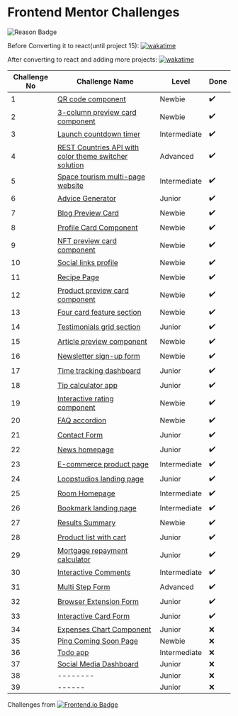 # Frontend Mentor Challenges

 ![Reason Badge](https://img.shields.io/badge/Personal_Project-10b981?style=plastic)

Before Converting it to react(until project 15): [![wakatime](https://wakatime.com/badge/github/sumaiyakawsar/FrontendMentorsChallenges.svg)](https://wakatime.com/badge/github/sumaiyakawsar/FrontendMentorsChallenges)

After converting to react and adding more projects: [![wakatime](https://wakatime.com/badge/github/sumaiyakawsar/frontend-mentor-challenges-using-react.svg)](https://wakatime.com/badge/github/sumaiyakawsar/frontend-mentor-challenges-using-react)



| Challenge No | Challenge Name                                                                                                          | Level        | Done |
| ------------ | ----------------------------------------------------------------------------------------------------------------------- | ------------ | ---- |
| 1            | [QR code component](https://sumaiyakawsar.github.io/frontend-mentor-challenges-using-react/project1)                    | Newbie       | ✔️    |
| 2            | [3-column preview card component](https://sumaiyakawsar.github.io/frontend-mentor-challenges-using-react/project2)      | Newbie       | ✔️    |
| 3            | [Launch countdown timer](https://sumaiyakawsar.github.io/frontend-mentor-challenges-using-react/project3)               | Intermediate | ✔️    |
| 4            | [REST Countries API with color theme switcher solution](https://sumaiyakawsar.github.io/rest-api-countries-react/)      | Advanced     | ✔️    |
| 5            | [Space tourism multi-page website](https://sumaiyakawsar.github.io/space-tourism-website/)                              | Intermediate | ✔️    |
| 6            | [Advice Generator](https://sumaiyakawsar.github.io/sk-advice-generator/)                                                | Junior       | ✔️    |
| 7            | [Blog Preview Card](https://sumaiyakawsar.github.io/frontend-mentor-challenges-using-react/project7)                    | Newbie       | ✔️    |
| 8            | [Profile Card Component](https://sumaiyakawsar.github.io/frontend-mentor-challenges-using-react/project8)               | Newbie       | ✔️    |
| 9            | [NFT preview card component](https://sumaiyakawsar.github.io/frontend-mentor-challenges-using-react/project9)           | Newbie       | ✔️    |
| 10           | [Social links profile](https://sumaiyakawsar.github.io/frontend-mentor-challenges-using-react/project10)                | Newbie       | ✔️    |
| 11           | [Recipe Page](https://sumaiyakawsar.github.io/frontend-mentor-challenges-using-react/project11)                         | Newbie       | ✔️    |
| 12           | [Product preview card component](https://sumaiyakawsar.github.io/frontend-mentor-challenges-using-react/project12)      | Newbie       | ✔️    |
| 13           | [Four card feature section](hhttps://sumaiyakawsar.github.io/frontend-mentor-challenges-using-react/project13)          | Newbie       | ✔️    |
| 14           | [Testimonials grid section](https://sumaiyakawsar.github.io/frontend-mentor-challenges-using-react/project14)           | Junior       | ✔️    |
| 15           | [Article preview component](https://sumaiyakawsar.github.io/frontend-mentor-challenges-using-react/project15)           | Newbie       | ✔️    |
| 16           | [Newsletter sign-up form](https://sumaiyakawsar.github.io/frontend-mentor-challenges-using-react/16-newsletter-sign-up) | Newbie       | ✔️    |
| 17           | [Time tracking dashboard](https://sumaiyakawsar.github.io/frontend-mentor-challenges-using-react/#/project17)           | Junior       | ✔️    |
| 18           | [Tip calculator app](https://sumaiyakawsar.github.io/frontend-mentor-challenges-using-react/#/project18)                | Junior       | ✔️    |
| 19           | [Interactive rating component](https://sumaiyakawsar.github.io/frontend-mentor-challenges-using-react/#/project19)      | Newbie       | ✔️    |
| 20           | [FAQ accordion](https://sumaiyakawsar.github.io/frontend-mentor-challenges-using-react/#/project20)                     | Newbie       | ✔️    |
| 21           | [Contact Form](https://sumaiyakawsar.github.io/frontend-mentor-challenges-using-react/#/project21)                      | Junior       | ✔️    |
| 22           | [News homepage](https://sumaiyakawsar.github.io/frontend-mentor-challenges-using-react/#/project22)                     | Junior       | ✔️    |
| 23           | [E-commerce product page](https://sumaiyakawsar.github.io/frontend-mentor-challenges-using-react/#/project23)           | Intermediate | ✔️    |
| 24           | [Loopstudios landing page](https://sumaiyakawsar.github.io/frontend-mentor-challenges-using-react/#/project24)          | Junior       | ✔️    |
| 25           | [Room Homepage](https://sumaiyakawsar.github.io/frontend-mentor-challenges-using-react/#/project25)                     | Intermediate | ✔️    |
| 26           | [Bookmark landing page](https://sumaiyakawsar.github.io/frontend-mentor-challenges-using-react/#/project26)             | Intermediate | ✔️    |
| 27           | [Results Summary](https://sumaiyakawsar.github.io/frontend-mentor-challenges-using-react/#/project27)                   | Newbie       | ✔️    |
| 28           | [Product list with cart](https://sumaiyakawsar.github.io/frontend-mentor-challenges-using-react/#/project28)            | Junior       | ✔️    |
| 29           | [Mortgage repayment calculator](https://sumaiyakawsar.github.io/frontend-mentor-challenges-using-react/#/project29)     | Junior       | ✔️    |
| 30           | [Interactive Comments](https://sumaiyakawsar.github.io/frontend-mentor-challenges-using-react/#/project30)              | Intermediate | ✔️    |
| 31           | [Multi Step Form](https://sumaiyakawsar.github.io/frontend-mentor-challenges-using-react/#/project31)                   | Advanced     | ✔️    |
| 32           | [Browser Extension Form](https://sumaiyakawsar.github.io/frontend-mentor-challenges-using-react/#/project32)            | Junior       | ✔️    |
| 33           | [Interactive Card Form](https://sumaiyakawsar.github.io/frontend-mentor-challenges-using-react/#/project33)             | Junior       | ✔️    |
| 34           | [Expenses Chart Component](https://sumaiyakawsar.github.io/frontend-mentor-challenges-using-react/#/project34)             | Junior       | ❌    |
| 35           | [Ping Coming Soon Page](https://sumaiyakawsar.github.io/frontend-mentor-challenges-using-react/#/project35)             | Newbie       | ❌    |
| 36           |[Todo app](https://sumaiyakawsar.github.io/frontend-mentor-challenges-using-react/#/project36)                                                                                                               | Intermediate       | ❌    |
| 37           | [Social Media Dashboard](https://sumaiyakawsar.github.io/frontend-mentor-challenges-using-react/#/project37)                                                                                                                | Junior       | ❌    |
| 38           | --------                                                                                                        | Junior       | ❌    |
| 39           | ------                                                                                                             | Junior       | ❌    |


Challenges from [![Frontend.io Badge](https://img.shields.io/badge/-_Frontend.io_-3F54A3?style=plastic&labelColor=3F54A3&logo=frontend-mentor&logoColor=white&link=https://www.frontendmentor.io)](https://www.frontendmentor.io/profile/sumaiyakawsar)